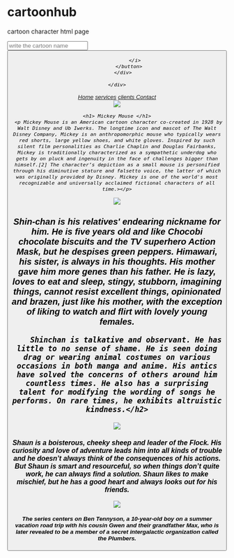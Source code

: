 # cartoonhub
cartoon character html page
<!DOCTYPE html>
<html lang="en">
<head>
    <meta charset="UTF-8">
    <meta name="viewport" content="width=device-width, initial-scale=1.0">
    <title>cartoon hub </title>
    <link rel="stylesheet" type="text/css" href="style.css">

</head>
<body>
    <div class="wrap">
        <div class="search">
            <input type="text" class="searchTerm"
            placeholder="write the cartoon name">
            <button type="submit" class="searchButton">
                <i class="fa fa-search">

                </i>
            </button>
        </div>

    </div>

</body>
<!-- Load an icon library -->
<link rel="stylesheet" href="https://cdnjs.cloudflare.com/ajax/libs/font-awesome/4.7.0/css/font-awesome.min.css">

<!-- The sidebar -->
<div class="sidebar">
  <a href="#home"><i class="fa fa-fw fa-home"></i> Home</a>
  <a href="#services"><i class="fa fa-fw fa-wrench"></i> services</a>
  <a href="#clients"><i class="fa fa-fw fa-user"></i>clients </a>
  <a href="#contact"><i class="fa fa-fw fa-envelope"></i> Contact</a>
</div>
<div class="Mickey Mouse">
    <img src="https://wallpapers.com/images/featured/mickey-mouse-pictures-7rlbiarmnisepz26.webp">
    
     <h1> Mickey Mouse </h1> 
     <p Mickey Mouse is an American cartoon character co-created in 1928 by Walt Disney and Ub Iwerks. The longtime icon and mascot of The Walt Disney Company, Mickey is an anthropomorphic mouse who typically wears red shorts, large yellow shoes, and white gloves. Inspired by such silent film personalities as Charlie Chaplin and Douglas Fairbanks, Mickey is traditionally characterized as a sympathetic underdog who gets by on pluck and ingenuity in the face of challenges bigger than himself.[2] The character’s depiction as a small mouse is personified through his diminutive stature and falsetto voice, the latter of which was originally provided by Disney. Mickey is one of the world's most recognizable and universally acclaimed fictional characters of all time.></p>
</div>
<div  class="Shin-Chan">
    <img src="https://wallpapers.com/images/high/painter-shinchan-aesthetic-72vfe0ujhfhtlv78.webp">
    <h2> Shin-chan is his relatives' endearing nickname for him. He is five years old and like Chocobi chocolate biscuits and the TV superhero Action Mask, but he despises green peppers. Himawari, his sister, is always in his thoughts. His mother gave him more genes than his father. He is lazy, loves to eat and sleep, stingy, stubborn, imagining things, cannot resist excellent things, opinionated and brazen, just like his mother, with the exception of liking to watch and flirt with lovely young females.

        Shinchan is talkative and observant. He has little to no sense of shame. He is seen doing drag or wearing animal costumes on various occasions in both manga and anime. His antics have solved the concerns of others around him countless times. He also has a surprising talent for modifying the wording of songs he performs. On rare times, he exhibits altruistic kindness.</h2>

</div>
<div  class="Shaun the shop">
    <img src="https://m.media-amazon.com/images/M/MV5BNDExMGUxMjAtMTY0Mi00MDBiLTg3MGItOWY4ZTM3NGZjYTBjXkEyXkFqcGdeQXVyNzMwOTY2NTI@._V1_.jpg">
    <h3>Shaun is a boisterous, cheeky sheep and leader of the Flock. His curiosity and love of adventure leads him into all kinds of trouble and he doesn’t always think of the consequences of his actions. But Shaun is smart and resourceful, so when things don’t quite work, he can always find a solution. Shaun likes to make mischief, but he has a good heart and always looks out for his friends.</h3>

</div>
<div  class="Ben 10">
    <img src="https://m.media-amazon.com/images/M/MV5BZjg2ZjViMTktNWQ1Yy00ODZiLWE1OTgtNDY3MjI0OGUyNjNhXkEyXkFqcGdeQXVyNTk4NDI4NTE@._V1_.jpg">
<h4>The series centers on Ben Tennyson, a 10-year-old boy on a summer vacation road trip with his cousin Gwen and their grandfather Max, who is later revealed to be a member of a secret intergalactic organization called the Plumbers.</h4>
</div>
</html>
 
